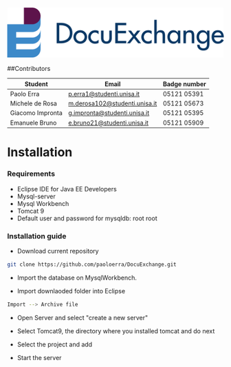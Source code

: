 ![Test Image 4](/WebContent/images/DocuExchange_1.png)

##Contributors

| Student | Email | Badge number|
| ------ | ------ | ------ |
| Paolo Erra | p.erra1@studenti.unisa.it |05121 05391|
| Michele de Rosa  |m.derosa102@studenti.unisa.it |05121 05673|
| Giacomo Impronta |g.impronta@studenti.unisa.it |05121 05395|
| Emanuele Bruno |e.bruno21@studenti.unisa.it |05121 05909|

# Installation

### Requirements
* Eclipse IDE for Java EE Developers
* Mysql-server
* Mysql Workbench
* Tomcat 9
* Default user and password for mysqldb: root root

### Installation guide
* Download current repository

```sh
git clone https://github.com/paoloerra/DocuExchange.git
```


* Import the database on MysqlWorkbench.

* Import downlaoded folder into Eclipse

```sh
Import --> Archive file
```

* Open Server and select "create a new server"

* Select Tomcat9, the directory where you installed tomcat and do next

* Select the project and add

* Start the server

